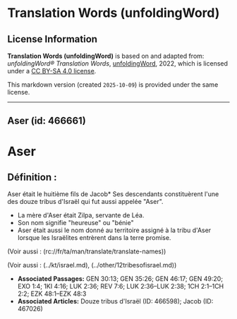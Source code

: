 # Translation Words (unfoldingWord)

## License Information

**Translation Words (unfoldingWord)** is based on and adapted from: _unfoldingWord® Translation Words_, [unfoldingWord](https://unfoldingword.org/utw), 2022, which is licensed under a [CC BY-SA 4.0 license](https://creativecommons.org/licenses/by-sa/4.0/legalcode.en).

This markdown version (created `2025-10-09`) is provided under the same license.



--------------------------------

## Aser (id: 466661)

Aser
====

Définition :
------------

Aser était le huitième fils de Jacob\* Ses descendants constituèrent l'une des douze tribus d'Israël qui fut aussi appelée "Aser".

* La mère d'Aser était Zilpa, servante de Léa.
* Son nom signifie "heureuse" ou "bénie"
* Aser était aussi le nom donné au territoire assigné à la tribu d'Aser lorsque les Israëlites entrèrent dans la terre promise.

(Voir aussi : (rc://fr/ta/man/translate/translate\-names))

(Voir aussi : (../kt/israel.md), (../other/12tribesofisrael.md))

* **Associated Passages:** GEN 30:13; GEN 35:26; GEN 46:17; GEN 49:20; EXO 1:4; 1KI 4:16; LUK 2:36; REV 7:6; LUK 2:36–LUK 2:38; 1CH 2:1–1CH 2:2; EZK 48:1–EZK 48:3
* **Associated Articles:** Douze tribus d'Israël (ID: 466598); Jacob (ID: 467026)

